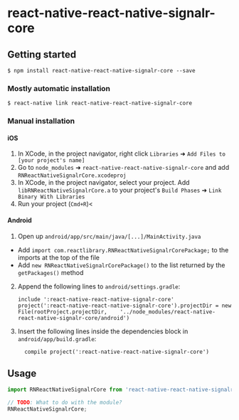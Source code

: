 
# react-native-react-native-signalr-core

## Getting started

`$ npm install react-native-react-native-signalr-core --save`

### Mostly automatic installation

`$ react-native link react-native-react-native-signalr-core`

### Manual installation


#### iOS

1. In XCode, in the project navigator, right click `Libraries` ➜ `Add Files to [your project's name]`
2. Go to `node_modules` ➜ `react-native-react-native-signalr-core` and add `RNReactNativeSignalrCore.xcodeproj`
3. In XCode, in the project navigator, select your project. Add `libRNReactNativeSignalrCore.a` to your project's `Build Phases` ➜ `Link Binary With Libraries`
4. Run your project (`Cmd+R`)<

#### Android

1. Open up `android/app/src/main/java/[...]/MainActivity.java`
  - Add `import com.reactlibrary.RNReactNativeSignalrCorePackage;` to the imports at the top of the file
  - Add `new RNReactNativeSignalrCorePackage()` to the list returned by the `getPackages()` method
2. Append the following lines to `android/settings.gradle`:
  	```
  	include ':react-native-react-native-signalr-core'
  	project(':react-native-react-native-signalr-core').projectDir = new File(rootProject.projectDir, 	'../node_modules/react-native-react-native-signalr-core/android')
  	```
3. Insert the following lines inside the dependencies block in `android/app/build.gradle`:
  	```
      compile project(':react-native-react-native-signalr-core')
  	```

## Usage
```javascript
import RNReactNativeSignalrCore from 'react-native-react-native-signalr-core';

// TODO: What to do with the module?
RNReactNativeSignalrCore;
```
  